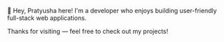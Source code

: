 👋 Hey, Pratyusha here! I'm a developer who enjoys building user-friendly full-stack web applications.

Thanks for visiting — feel free to check out my projects!

<!---
pratyusha-ds/pratyusha-ds is a ✨ special ✨ repository because its `README.md` (this file) appears on your GitHub profile.
You can click the Preview link to take a look at your changes.
--->
